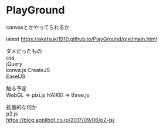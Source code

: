 # PlayGround

canvasとかやってられるか

latest
https://akatsuki1910.github.io/PlayGround/pixi/main.html

ダメだったもの  
css  
jQuery  
konva.js 
CreateJS  
EaselJS

触る予定    
WebGL   => pixi.js
HAIKEI  => three.js

拡張的な何か  
p2.js  
https://blog.applibot.co.jp/2017/09/06/p2-js/
